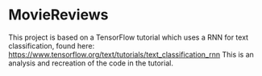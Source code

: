 # MovieReviews

This project is based on a TensorFlow tutorial which uses a RNN for
text classification, found here: https://www.tensorflow.org/text/tutorials/text_classification_rnn
This is an analysis and recreation of the code in the tutorial.
